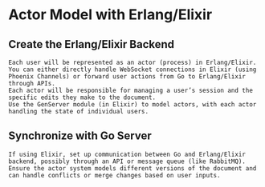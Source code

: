 # Actor Model with Erlang/Elixir

## Create the Erlang/Elixir Backend

    Each user will be represented as an actor (process) in Erlang/Elixir. You can either directly handle WebSocket connections in Elixir (using Phoenix Channels) or forward user actions from Go to Erlang/Elixir through APIs.
    Each actor will be responsible for managing a user’s session and the specific edits they make to the document.
    Use the GenServer module (in Elixir) to model actors, with each actor handling the state of individual users.

## Synchronize with Go Server

    If using Elixir, set up communication between Go and Erlang/Elixir backend, possibly through an API or message queue (like RabbitMQ).
    Ensure the actor system models different versions of the document and can handle conflicts or merge changes based on user inputs.
